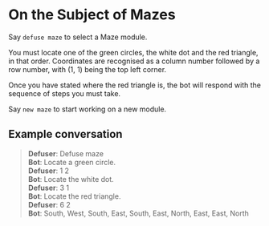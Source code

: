 # On the Subject of Mazes

Say `defuse maze` to select a Maze module.

You must locate one of the green circles, the white dot and the red triangle, in that order. Coordinates are recognised as a column number followed by a row number, with (1, 1) being the top left corner.

Once you have stated where the red triangle is, the bot will respond with the sequence of steps you must take.

Say `new maze` to start working on a new module.

## Example conversation

>**Defuser**: Defuse maze\
>**Bot**: Locate a green circle.\
>**Defuser**: 1 2\
>**Bot**: Locate the white dot.\
>**Defuser**: 3 1\
>**Bot**: Locate the red triangle.\
>**Defuser**: 6 2\
>**Bot**: South, West, South, East, South, East, North, East, East, North
